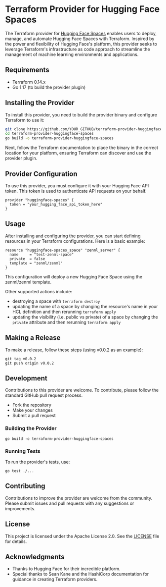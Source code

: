 # Terraform Provider for Hugging Face Spaces

The Terraform provider for [Hugging Face Spaces](https://huggingface.co/spaces) enables users to deploy, manage, and automate Hugging Face Spaces with Terraform. Inspired by the power and flexibility of Hugging Face's platform, this provider seeks to leverage Terraform's infrastructure as code approach to streamline the management of machine learning environments and applications.

## Requirements

- Terraform 0.14.x
- Go 1.17 (to build the provider plugin)

## Installing the Provider

To install this provider, you need to build the provider binary and configure Terraform to use it:

```bash
git clone https://github.com/YOUR_GITHUB/terraform-provider-huggingface-spaces.git
cd terraform-provider-huggingface-spaces
go build -o terraform-provider-huggingface-spaces
```

Next, follow the Terraform documentation to place the binary in the correct location for your platform, ensuring Terraform can discover and use the provider plugin.

## Provider Configuration

To use this provider, you must configure it with your Hugging Face API token. This token is used to authenticate API requests on your behalf.

```hcl
provider "huggingface-spaces" {
  token = "your_hugging_face_api_token_here"
}
```

## Usage

After installing and configuring the provider, you can start defining resources in your Terraform configurations. Here is a basic example:

```hcl
resource "huggingface-spaces_space" "zenml_server" {
  name     = "test-zenml-space"
  private  = false
  template = "zenml/zenml"
}
```

This configuration will deploy a new Hugging Face Space using the zenml/zenml
template.

Other supported actions include:

- destroying a space with `terraform destroy`
- updating the name of a space by changing the resource's name in your HCL
  definition and then rerunning `terraform apply`
- updating the visibility (i.e. public vs private) of a space by changing the `private`
  attribute and then rerunning `terraform apply`


## Making a Release

To make a release, follow these steps (using v0.0.2 as an example):

```
git tag v0.0.2
git push origin v0.0.2
```

## Development

Contributions to this provider are welcome. To contribute, please follow the standard GitHub pull request process.

- Fork the repository
- Make your changes
- Submit a pull request

### Building the Provider

```
go build -o terraform-provider-huggingface-spaces
```

### Running Tests

To run the provider's tests, use:

```
go test ./...
```

## Contributing

Contributions to improve the provider are welcome from the community. Please submit issues and pull requests with any suggestions or improvements.

## License

This project is licensed under the Apache License 2.0. See the [LICENSE](LICENSE.md) file for details.

## Acknowledgments

- Thanks to Hugging Face for their incredible platform.
- Special thanks to Sean Kane and the HashiCorp documentation for guidance in creating Terraform providers.
